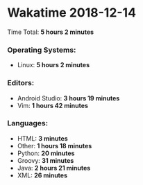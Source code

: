 # Wakatime 2018-12-14

Time Total: **5 hours 2 minutes**

### Operating Systems:
- Linux: **5 hours 2 minutes** 

### Editors:
- Android Studio: **3 hours 19 minutes** 
- Vim: **1 hours 42 minutes** 

### Languages:
- HTML: **3 minutes** 
- Other: **1 hours 18 minutes** 
- Python: **20 minutes** 
- Groovy: **31 minutes** 
- Java: **2 hours 21 minutes** 
- XML: **26 minutes** 

